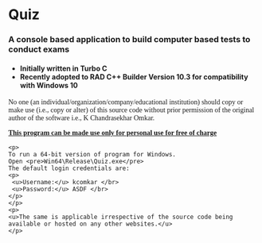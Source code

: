 # Quiz
<h3> A console based application to build computer based tests to conduct exams </h3>
<h4 style="font: Consolas">
 <ul>
	<li>Initially written in Turbo C </li>
	<li>Recently adopted to RAD C++ Builder Version 10.3 for compatibility with Windows 10</li>
 </ul>
</h4>

<div style="font-family: Consolas">
	<p>
	No one (an individual/organization/company/educational institution) should copy or make use (i.e., copy or alter) of this source code without prior permission of the original author of the software i.e., K Chandrasekhar Omkar. 
	</p>
	<p>
		<u><b>This program can be made use only for personal use for free of charge</b></u>
	</p>
	
	<p>
	To run a 64-bit version of program for Windows.
	Open <pre>Win64\Release\Quiz.exe</pre>
	The default login credentials are: 
	<p>
	 <u>Username:</u> kcomkar </br>
	 <u>Password:</u> ASDF </br>
	</p>
	</p>
	<p>
	<u>The same is applicable irrespective of the source code being available or hosted on any other websites.</u>
	</p>
</div>	
